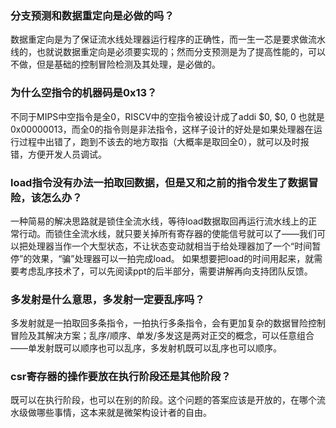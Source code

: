 ### 分支预测和数据重定向是必做的吗？

数据重定向是为了保证流水线处理器运行程序的正确性，而一生一芯是要求做流水线的，也就说数据重定向是必须要实现的；然而分支预测是为了提高性能的，可以不做，但是基础的控制冒险检测及其处理，是必做的。

### 为什么空指令的机器码是0x13？

不同于MIPS中空指令是全0，RISCV中的空指令被设计成了addi $0, $0, 0 也就是0x00000013，而全0的指令则是非法指令，这样子设计的好处是如果处理器在运行过程中出错了，跑到不该去的地方取指（大概率是取回全0），就可以及时报错，方便开发人员调试。

### load指令没有办法一拍取回数据，但是又和之前的指令发生了数据冒险，该怎么办？

一种简易的解决思路就是锁住全流水线，等待load数据取回再运行流水线上的正常行动。而锁住全流水线，就只要关掉所有寄存器的使能信号就可以了——我们可以把处理器当作一个大型状态，不让状态变动就相当于给处理器加了一个“时间暂停”的效果，“骗”处理器可以一拍完成load。
如果想要把load的时间用起来，就需要考虑乱序技术了，可以先阅读ppt的后半部分，需要讲解再向支持团队反馈。

### 多发射是什么意思，多发射一定要乱序吗？

多发射就是一拍取回多条指令，一拍执行多条指令，会有更加复杂的数据冒险控制冒险及其解决方案；乱序/顺序、单发/多发这是两对正交的概念，可以任意组合——单发射既可以顺序也可以乱序，多发射机既可以乱序也可以顺序。

### csr寄存器的操作要放在执行阶段还是其他阶段？

既可以在执行阶段，也可以在别的阶段。这个问题的答案应该是开放的，在哪个流水级做哪些事情，这本来就是微架构设计者的自由。
